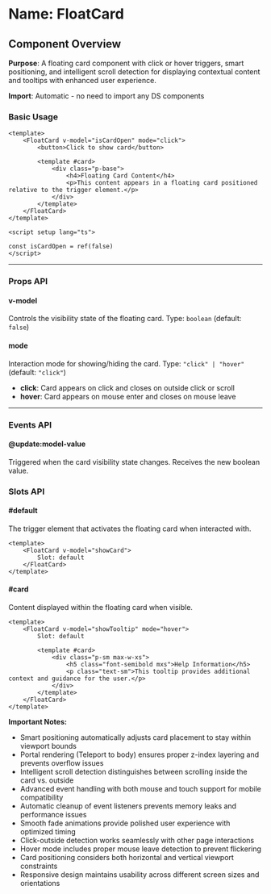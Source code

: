 # Name: FloatCard
## Component Overview

**Purpose**: A floating card component with click or hover triggers, smart positioning, and intelligent scroll detection for displaying contextual content and tooltips with enhanced user experience.

**Import**: Automatic - no need to import any DS components

### Basic Usage

```vue
<template>
    <FloatCard v-model="isCardOpen" mode="click">
        <button>Click to show card</button>
        
        <template #card>
            <div class="p-base">
                <h4>Floating Card Content</h4>
                <p>This content appears in a floating card positioned relative to the trigger element.</p>
            </div>
        </template>
    </FloatCard>
</template>

<script setup lang="ts">

const isCardOpen = ref(false)
</script>
```

---

### Props API

#### v-model
Controls the visibility state of the floating card. Type: `boolean` (default: `false`)

#### mode
Interaction mode for showing/hiding the card. Type: `"click" | "hover"` (default: `"click"`)

- **click**: Card appears on click and closes on outside click or scroll
- **hover**: Card appears on mouse enter and closes on mouse leave

---

### Events API

#### @update:model-value
Triggered when the card visibility state changes. Receives the new boolean value.

### Slots API

#### #default
The trigger element that activates the floating card when interacted with.

```vue
<template>
    <FloatCard v-model="showCard">
        Slot: default
    </FloatCard>
</template>
```

#### #card
Content displayed within the floating card when visible.

```vue
<template>
    <FloatCard v-model="showTooltip" mode="hover">
        Slot: default
        
        <template #card>
            <div class="p-sm max-w-xs">
                <h5 class="font-semibold mxs">Help Information</h5>
                <p class="text-sm">This tooltip provides additional context and guidance for the user.</p>
            </div>
        </template>
    </FloatCard>
</template>
```

**Important Notes:**
- Smart positioning automatically adjusts card placement to stay within viewport bounds
- Portal rendering (Teleport to body) ensures proper z-index layering and prevents overflow issues
- Intelligent scroll detection distinguishes between scrolling inside the card vs. outside
- Advanced event handling with both mouse and touch support for mobile compatibility
- Automatic cleanup of event listeners prevents memory leaks and performance issues
- Smooth fade animations provide polished user experience with optimized timing
- Click-outside detection works seamlessly with other page interactions
- Hover mode includes proper mouse leave detection to prevent flickering
- Card positioning considers both horizontal and vertical viewport constraints
- Responsive design maintains usability across different screen sizes and orientations